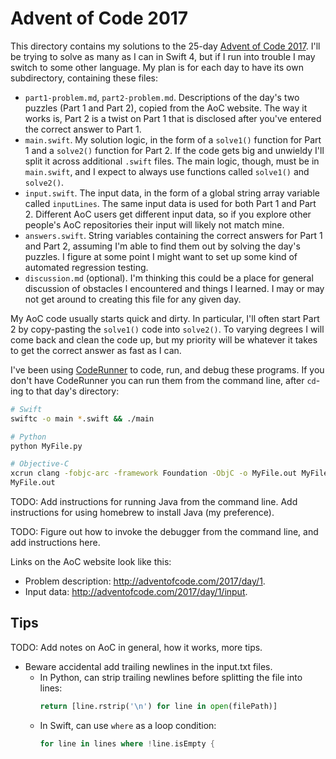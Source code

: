 # Advent of Code 2017

This directory contains my solutions to the 25-day [Advent of Code 2017](http://adventofcode.com/2017).  I'll be trying to solve as many as I can in Swift 4, but if I run into trouble I may switch to some other language.  My plan is for each day to have its own subdirectory, containing these files:

- `part1-problem.md`, `part2-problem.md`.  Descriptions of the day's two puzzles (Part 1 and Part 2), copied from the AoC website.  The way it works is, Part 2 is a twist on Part 1 that is disclosed after you've entered the correct answer to Part 1.
- `main.swift`.  My solution logic, in the form of a `solve1()` function for Part 1 and a `solve2()` function for Part 2.  If the code gets big and unwieldy I'll split it across additional `.swift` files.  The main logic, though, must be in `main.swift`, and I expect to always use functions called `solve1()` and `solve2()`.
- `input.swift`.  The input data, in the form of a global string array variable called `inputLines`.  The same input data is used for both Part 1 and Part 2.  Different AoC users get different input data, so if you explore other people's AoC repositories their input will likely not match mine.
- `answers.swift`.  String variables containing the correct answers for Part 1 and Part 2, assuming I'm able to find them out by solving the day's puzzles.  I figure at some point I might want to set up some kind of automated regression testing.
- `discussion.md` (optional).  I'm thinking this could be a place for general discussion of obstacles I encountered and things I learned.  I may or may not get around to creating this file for any given day.

My AoC code usually starts quick and dirty.  In particular, I'll often start Part 2 by copy-pasting the `solve1()` code into `solve2()`.  To varying degrees I will come back and clean the code up, but my priority will be whatever it takes to get the correct answer as fast as I can.

I've been using [CodeRunner](https://coderunnerapp.com/) to code, run, and debug these programs.  If you don't have CodeRunner you can run them from the command line, after `cd`-ing to that day's directory:

```bash
# Swift
swiftc -o main *.swift && ./main
```

```bash
# Python
python MyFile.py
```

```bash
# Objective-C
xcrun clang -fobjc-arc -framework Foundation -ObjC -o MyFile.out MyFile.m
MyFile.out
```

TODO: Add instructions for running Java from the command line.  Add instructions for using homebrew to install Java (my preference).

TODO: Figure out how to invoke the debugger from the command line, and add instructions here.

Links on the AoC website look like this:

- Problem description: <http://adventofcode.com/2017/day/1>.
- Input data: <http://adventofcode.com/2017/day/1/input>.


## Tips

TODO: Add notes on AoC in general, how it works, more tips.

- Beware accidental add trailing newlines in the input.txt files.
	- In Python, can strip trailing newlines before splitting the file into lines:
		```python
		return [line.rstrip('\n') for line in open(filePath)]
		```
	- In Swift, can use `where` as a loop condition:
		```swift
		for line in lines where !line.isEmpty {
		```



